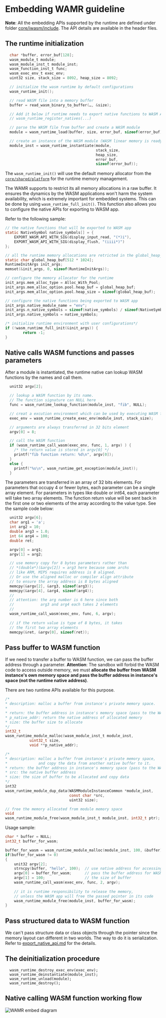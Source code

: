 Embedding WAMR guideline
=====================================


**Note**: All the embedding APIs supported by the runtime are defined under folder [core/iwasm/include](../core/iwasm/include). The API details are available in the header files.

## The runtime initialization



``` C
  char *buffer, error_buf[128];
  wasm_module_t module;
  wasm_module_inst_t module_inst;
  wasm_function_inst_t func;
  wasm_exec_env_t exec_env;
  uint32 size, stack_size = 8092, heap_size = 8092;

  // initialize the wasm runtime by default configurations
  wasm_runtime_init();

  // read WASM file into a memory buffer
  buffer = read_wasm_binary_to_buffer(…, &size);

  // Add it below if runtime needs to export native functions to WASM APP 
  // wasm_runtime_register_natives(...)

  // parse the WASM file from buffer and create a WASM module
  module = wasm_runtime_load(buffer, size, error_buf, sizeof(error_buf));

  // create an instance of the WASM module (WASM linear memory is ready)
  module_inst = wasm_runtime_instantiate(module,
                                         stack_size,
                                         heap_size,
                                         error_buf,
                                         sizeof(error_buf));
```

The `wasm_runtime_init()`  will use the default memory allocator from the [`core/shared/platform`](../core/shared/platform) for the runtime memory management.



The WAMR supports to restrict its all memory allocations in a raw buffer.  It ensures the dynamics by the WASM applications won't harm the system availability, which is extremely important for embedded systems. This can be done by using `wasm_runtime_full_init()`. This function also allows you to configure the native APIs for exporting to WASM app.

Refer to the following sample:

```c
// the native functions that will be exported to WASM app
static NativeSymbol native_symbols[] = {
    EXPORT_WASM_API_WITH_SIG(display_input_read, "(*)i"),
    EXPORT_WASM_API_WITH_SIG(display_flush, "(iiii*)")
};

// all the runtime memory allocations are retricted in the global_heap_buf array
static char global_heap_buf[512 * 1024];
RuntimeInitArgs init_args;
memset(&init_args, 0, sizeof(RuntimeInitArgs));

// configure the memory allocator for the runtime
init_args.mem_alloc_type = Alloc_With_Pool;
init_args.mem_alloc_option.pool.heap_buf = global_heap_buf;
init_args.mem_alloc_option.pool.heap_size = sizeof(global_heap_buf);

// configure the native functions being exported to WASM app
init_args.native_module_name = "env";
init_args.n_native_symbols = sizeof(native_symbols) / sizeof(NativeSymbol);
init_args.native_symbols = native_symbols;

/* initialize runtime environment with user configurations*/
if (!wasm_runtime_full_init(&init_args)) {
        return -1;
}
```



## Native calls WASM functions and passes parameters

After a module is instantiated, the runtime native can lookup WASM functions by the names and call them.

```c
  unit32 argv[2];

  // lookup a WASM function by its name. 
  // The function signature can NULL here
  func = wasm_runtime_lookup_function(module_inst, "fib", NULL);

  // creat a excution environment which can be used by executing WASM functions
  exec_env = wasm_runtime_create_exec_env(module_inst, stack_size);

  // arguments are always transferred in 32 bits element
  argv[0] = 8;

  // call the WASM function
  if (wasm_runtime_call_wasm(exec_env, func, 1, argv) ) {
    /* the return value is stored in argv[0] */
    printf("fib function return: %d\n", argv[0]);
  }
  else {
    printf("%s\n", wasm_runtime_get_exception(module_inst));
  }
```



The parameters are transferred in an array of 32 bits elements. For parameters that occupy 4 or fewer bytes, each parameter can be a single array element. For parameters in types like double or int64, each parameter will take two array elements. The function return value will be sent back in the first one or two elements of the array according to the value type. See the sample code below:

```c
  unit32 argv[6];
  char arg1 = 'a';
  int arg2 = 10;
  double arg3 = 1.0;
  int 64 arg4 = 100;
  double ret;

  argv[0] = arg1;
  argv[1] = arg2;

  // use memory copy for 8 bytes parameters rather than
  // *(double*)(&argv[2]) = arg3 here because some archs
  // like ARM, MIPS requires address is 8 aligned.
  // Or use the aligned malloc or compiler align attribute
  // to ensure the array address is 8 bytes aligned
  memcpy(&argv[2], &arg3, sizeof(arg3));
  memcpy(&argv[4], &arg4, sizeof(arg4));
  //
  // attention: the arg number is 6 here since both
  //            arg3 and arg4 each takes 2 elements
  //
  wasm_runtime_call_wasm(exec_env, func, 6, argv);
  
  // if the return value is type of 8 bytes, it takes
  // the first two array elements
  memcpy(&ret, &argv[0], sizeof(ret));

```



## Pass buffer to WASM function



If we need to transfer a buffer to WASM function, we can pass the buffer address through a parameter. **Attention**: The sandbox will forbid the WASM code to access outside memory, we must **allocate the buffer from WASM instance's own memory space and pass the buffer address in instance's space (not the runtime native address)**.



There are two runtime APIs available for this purpose.

```c
/*
* description: malloc a buffer from instance's private memory space.
*
* return: the buffer address in instance's memory space (pass to the WASM funciton)
* p_native_addr: return the native address of allocated memory
* size: the buffer size to allocate
*/
int32_t
wasm_runtime_module_malloc(wasm_module_inst_t module_inst,
           uint32_t size,
           void **p_native_addr);

/*
* description: malloc a buffer from instance's private memory space,
*              and copy the data from another native buffer to it.
* return: the buffer address in instance's memory space (pass to the WASM funciton)
* src: the native buffer address
* size: the size of buffer to be allocated and copy data
*/
int32
wasm_runtime_module_dup_data(WASMModuleInstanceCommon *module_inst,
                             const char *src,
                             uint32 size);

// free the memory allocated from module memory space
void
wasm_runtime_module_free(wasm_module_inst_t module_inst, int32_t ptr);
```



Usage sample:

```c
char * buffer = NULL;
int32_t buffer_for_wasm;

buffer_for_wasm = wasm_runtime_module_malloc(module_inst, 100, &buffer);
if(buffer_for_wasm != 0)
{
    unit32 argv[2];
    strncpy(buffer, "hello", 100);	// use native address for accessing in runtime
    argv[0] = buffer_for_wasm;  	// pass the buffer address for WASM space.
    argv[1] = 100;					// the size of buffer
    wasm_runtime_call_wasm(exec_env, func, 2, argv);
    
    // it is runtime responsibility to release the memory,
    // unless the WASM app will free the passed pointer in its code
    wasm_runtime_module_free(module_inst, buffer_for_wasm);
}

```



## Pass structured data to WASM function

We can't pass structure data or class objects through the pointer since the memory layout can different in two worlds. The way to do it is serialization. Refer to [export_native_api.md](./export_native_api.md) for the details.



## The deinitialization procedure

```
  wasm_runtime_destroy_exec_env(exec_env);
  wasm_runtime_deinstantiate(module_inst);
  wasm_runtime_unload(module);
  wasm_runtime_destroy();

```



## Native calling WASM function working flow

![WAMR embed diagram](./pics/embed.PNG "WAMR embed architecture diagram")
